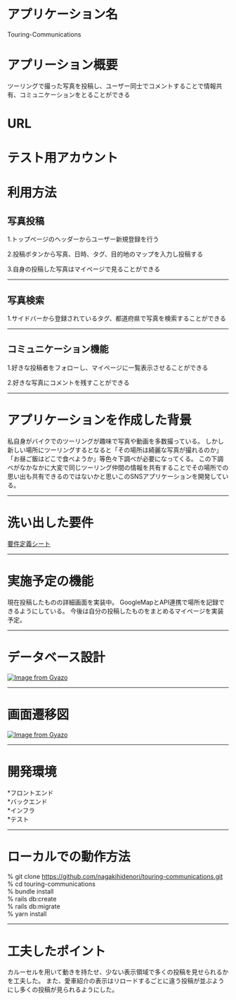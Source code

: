 # アプリケーション名
Touring-Communications

# アプリーション概要

ツーリングで撮った写真を投稿し、ユーザー同士でコメントすることで情報共有、コミュニケーションをとることができる

# URL

# テスト用アカウント

# 利用方法
## 写真投稿
1.トップページのヘッダーからユーザー新規登録を行う

2.投稿ボタンから写真、日時、タグ、目的地のマップを入力し投稿する

3.自身の投稿した写真はマイページで見ることができる

---
## 写真検索
1.サイドバーから登録されているタグ、都道府県で写真を検索することができる

---
## コミュニケーション機能
1.好きな投稿者をフォローし、マイページに一覧表示させることができる

2.好きな写真にコメントを残すことができる

---
# アプリケーションを作成した背景
私自身がバイクでのツーリングが趣味で写真や動画を多数撮っている。
しかし新しい場所にツーリングするとなると「その場所は綺麗な写真が撮れるのか」「お昼ご飯はどこで食べようか」等色々下調べが必要になってくる。
この下調べがなかなかに大変で同じツーリング仲間の情報を共有することでその場所での思い出も共有できるのではないかと思いこのSNSアプリケーションを開発している。

---
# 洗い出した要件
[要件定義シート](https://docs.google.com/spreadsheets/d/1JKBehh-DS75xBgY3VvoO0ljjdJcurQU_D97P1K_RswY/edit#gid=982722306)

---
# 実施予定の機能
現在投稿したものの詳細画面を実装中。
GoogleMapとAPI連携で場所を記録できるようにしている。
今後は自分の投稿したものをまとめるマイページを実装予定。

---
# データベース設計
[![Image from Gyazo](https://i.gyazo.com/cac553582a20526abd0c9ecefee43f30.png)](https://gyazo.com/cac553582a20526abd0c9ecefee43f30)

---
# 画面遷移図
[![Image from Gyazo](https://i.gyazo.com/22da8de966aeaf7f50c4a935c3657189.png)](https://gyazo.com/22da8de966aeaf7f50c4a935c3657189)

---
# 開発環境
*フロントエンド  
*バックエンド  
*インフラ  
*テスト  

---
# ローカルでの動作方法
% git clone https://github.com/nagakihidenori/touring-communications.git  
% cd touring-communications  
% bundle install  
% rails db:create  
% rails db:migrate  
% yarn install  

---
# 工夫したポイント
カルーセルを用いて動きを持たせ、少ない表示領域で多くの投稿を見せられるかを工夫した。
また、愛車紹介の表示はリロードするごとに違う投稿が並ぶようにし多くの投稿が見られるようにした。